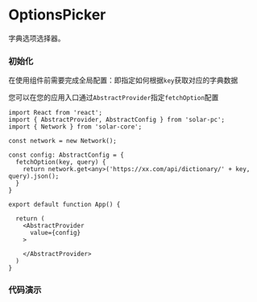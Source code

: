 # OptionsPicker

字典选项选择器。


### 初始化

在使用组件前需要完成全局配置：即指定如何根据`key`获取对应的字典数据

您可以在您的应用入口通过`AbstractProvider`指定`fetchOption`配置

```tsx
import React from 'react';
import { AbstractProvider, AbstractConfig } from 'solar-pc';
import { Network } from 'solar-core';

const network = new Network();

const config: AbstractConfig = {
  fetchOption(key, query) {
    return network.get<any>('https://xx.com/api/dictionary/' + key, query).json();
  }
}

export default function App() {

  return (
    <AbstractProvider
      value={config}
    >

    </AbstractProvider>
  )
}
```

### 代码演示

<AppCodebox 
  src="src/options-picker/demo/index.basic" 
  title="基本用法" 
  desc="通过配置optionsKey来加载对应的字典数据" 
/>
